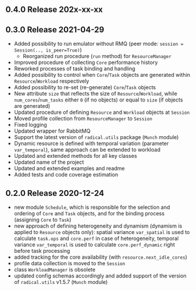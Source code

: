 
0.4.0 Release                                                        202x-xx-xx
--------------------------------------------------------------------------------


0.3.0 Release                                                        2021-04-29
--------------------------------------------------------------------------------

  - Added possibility to run emulator without RMQ (peer mode: 
    `session = Session(.., is_peer=True)`)
    - Reorganized run procedure (`run` method) for `ResourceManager`
  - Improved procedure of collecting `Core` performance history
  - Reworked processes of task binding and handling
  - Added possibility to control when `Core`/`Task` objects are generated 
    within `Resource`/`Workload` respectively
  - Added possibility to re-set (re-generate) `Core`/`Task` objects
  - New attribute `size` that reflects the size of `Resource`/`Workload`, 
    while `num_cores`/`num_tasks` either `0` (if no objects) or equal to `size` 
    (if objects are generated)
  - Updated procedure of defining `Resource` and `Workload` objects at `Session`
  - Moved profile collection from `ResourceManager` to `Session`
  - Fixed logging
  - Updated wrapper for RabbitMQ
  - Support the latest version of `radical.utils` package (`Munch` module)
  - Dynamic resource is defined with temporal variation (parameter 
    `var_temporal`), same approach can be extended to workload
  - Updated and extended methods for all key classes
  - Updated name of the project
  - Updated and extended examples and readme
  - Added tests and code coverage estimation


0.2.0 Release                                                        2020-12-24
--------------------------------------------------------------------------------

  - new module `Schedule`, which is responsible for the selection and ordering 
    of `Core` and `Task` objects, and for the binding process (assigning 
    `Core` to `Task`)
  - new approach of defining heterogeneity and dynamism (dynamism is applied to 
    `Resource` objects only): spatial variance `var_spatial` is used to 
    calculate `task.ops` and `core.perf` in case of heterogeneity, temporal 
    variance `var_temporal` is used to calculate `core.perf_dynamic` right 
    before task processing
  - added tracking for the core availability (with `resource.next_idle_cores`)
  - profile data collection is moved to the `Session`
  - class `WorkloadManager` is obsolete
  - updated config schemas accordingly and added support of the version of 
    `radical.utils` v1.5.7 (`Munch` module)
